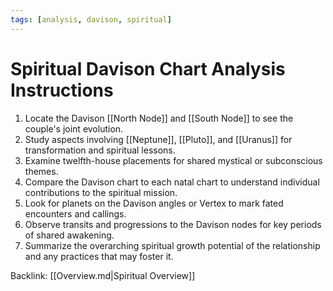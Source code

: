```yaml
---
tags: [analysis, davison, spiritual]
---
```

# Spiritual Davison Chart Analysis Instructions

1. Locate the Davison [[North Node]] and [[South Node]] to see the couple's joint evolution.
2. Study aspects involving [[Neptune]], [[Pluto]], and [[Uranus]] for transformation and spiritual lessons.
3. Examine twelfth-house placements for shared mystical or subconscious themes.
4. Compare the Davison chart to each natal chart to understand individual contributions to the spiritual mission.
5. Look for planets on the Davison angles or Vertex to mark fated encounters and callings.
6. Observe transits and progressions to the Davison nodes for key periods of shared awakening.
7. Summarize the overarching spiritual growth potential of the relationship and any practices that may foster it.

Backlink: [[Overview.md|Spiritual Overview]]
